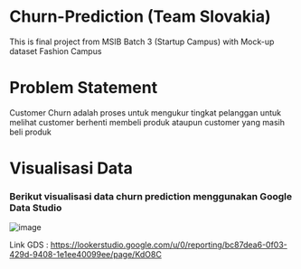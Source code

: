 # Churn-Prediction (Team Slovakia)
This is final project from MSIB Batch 3 (Startup Campus) with Mock-up dataset Fashion Campus

# Problem Statement
Customer Churn adalah proses untuk mengukur tingkat pelanggan untuk melihat customer berhenti membeli produk ataupun customer yang masih beli produk

# Visualisasi Data
### Berikut visualisasi data churn prediction menggunakan Google Data Studio
![image](https://user-images.githubusercontent.com/82057016/216866989-3deea2a8-25a9-4d1d-83ba-5263f922cdf3.png)

Link GDS : https://lookerstudio.google.com/u/0/reporting/bc87dea6-0f03-429d-9408-1e1ee40099ee/page/KdO8C
